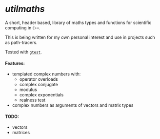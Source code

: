# *utilmaths* 

A short, header based, library of maths types and functions for scientific computing in `C++`. 

This is being written for my own personal interest and use in projects such as path-tracers. 

Tested with [`gtest`](https://github.com/google/googletest).

#### Features:
- templated complex numbers with:
	- operator overloads
	- complex conjugate
	- modulus
	- complex exponentials
	- realness test
- complex numbers as arguments of vectors and matrix types

#### TODO:
- vectors
- matrices

